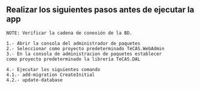## Realizar los siguientes pasos antes de ejecutar la app

```
NOTE: Verificar la cadena de conexión de la BD.

1.- Abrir la consola del administrador de paquetes
2.- Seleccionar como proyecto predeterminado TeCAS.WebAdmin 
3.- En la consola de administracion de paquetes establecer 
como proyecto predeterminado la librería TeCAS.DAL

4.- Ejecutar los siguientes comando
4.1.- add-migration CreateInitial
4.2.- update-database

```
